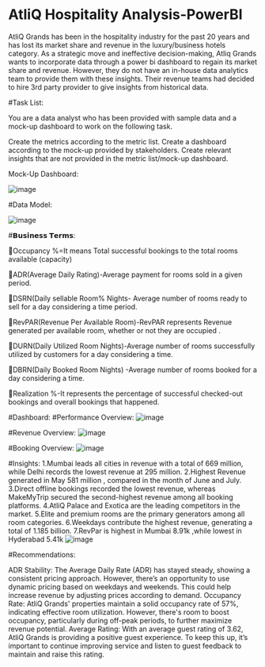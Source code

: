 # AtliQ Hospitality Analysis-PowerBI

AtliQ Grands has been in the hospitality industry for the past 20 years and has lost its market share and revenue in the luxury/business hotels category. As a strategic move and ineffective decision-making, Atliq Grands wants to incorporate data through a power bi dashboard to regain its market share and revenue. However, they do not have an in-house data analytics team to provide them with these insights. Their revenue teams had decided to hire 3rd party provider to give insights from historical data.

#Task List:


You are a data analyst who has been provided with sample data and a mock-up dashboard to work on the following task.

Create the metrics according to the metric list.
Create a dashboard according to the mock-up provided by stakeholders.
Create relevant insights that are not provided in the metric list/mock-up dashboard.

Mock-Up Dashboard:

![image](https://github.com/user-attachments/assets/5cabb3cf-a379-4148-9a5a-f691cea59b25)

#Data Model:

![image](https://github.com/user-attachments/assets/adec801c-450a-44e3-b1f2-4a28e2ff3553)

#𝗕𝘂𝘀𝗶𝗻𝗲𝘀𝘀 𝗧𝗲𝗿𝗺𝘀:

📌Occupancy %=It means Total successful bookings to the total rooms available (capacity)

📌ADR(Average Daily Rating)-Average payment for rooms sold in a given period.

📌DSRN(Daily sellable Room% Nights- Average number of rooms ready to sell for a day considering a time period.

📌RevPAR(Revenue Per Available Room)-RevPAR represents Revenue generated per available room, whether or not they are occupied .

📌DURN(Daily Utilized Room Nights)-Average number of rooms successfully utilized by customers for a day considering a time.

📌DBRN(Daily Booked Room Nights) -Average number of rooms booked for a day considering a time.

📌Realization %-It represents the percentage of successful checked-out bookings and overall bookings that happened.



#Dashboard:
#Performance Overview:
![image](https://github.com/user-attachments/assets/1f56672d-9dfc-432e-88ea-5ea250f5fe2d)

#Revenue Overview:
![image](https://github.com/user-attachments/assets/b7560f6f-f082-4633-b22b-35ffbc7eaa57)

#Booking Overview:
![image](https://github.com/user-attachments/assets/d62dbf0c-606c-4edb-a195-f0685e18c486)

#Insights:
1.Mumbai leads all cities in revenue with a total of 669 million, while Delhi records the lowest revenue at 295 million.
2.Highest Revenue generated in  May 581 million , compared in the month of June and July.
3.Direct offline bookings recorded the lowest revenue, whereas MakeMyTrip secured the second-highest revenue among all booking platforms.
4.AtliQ Palace and Exotica are the leading competitors in the market.
5.Elite and premium rooms are the primary generators among all  room categories.
6.Weekdays contribute the highest revenue, generating a total of 1.185 billion.
7.RevPar is highest in Mumbai  8.91k ,while  lowest in Hyderabad 5.41k
![image](https://github.com/user-attachments/assets/4648620f-8073-40e5-9d26-7d7245ffc1d4)

#Recommendations:

ADR Stability: The Average Daily Rate (ADR) has stayed steady, showing a consistent pricing approach. However, there’s an opportunity to use dynamic pricing based on weekdays and weekends. This could help increase revenue by adjusting prices according to demand.
Occupancy Rate: AtliQ Grands' properties maintain a solid occupancy rate of 57%, indicating effective room utilization. However, there's room to boost occupancy, particularly during off-peak periods, to further maximize revenue potential.
Average Rating: With an average guest rating of 3.62, AtliQ Grands is providing a positive guest experience. To keep this up, it’s important to continue improving service and listen to guest feedback to maintain and raise this rating.











